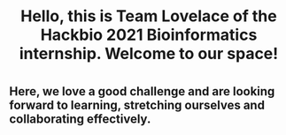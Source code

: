 <h1 align ="center"> Hello, this is Team Lovelace of the Hackbio 2021 Bioinformatics internship. Welcome to our space!<h1>
<h2> Here, we love a good challenge and are looking forward to learning, stretching ourselves and collaborating effectively. <h2>
